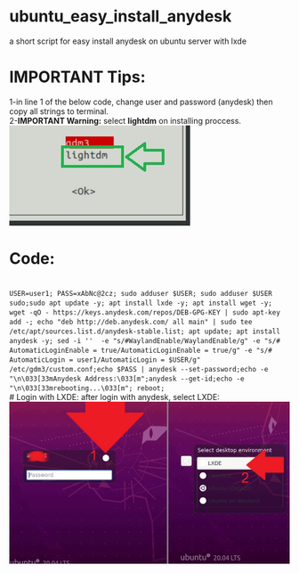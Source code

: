 # ubuntu_easy_install_anydesk
a short script for easy install anydesk on ubuntu server with lxde

# IMPORTANT Tips:
1-in line 1 of the below code, change user and password (anydesk) then copy all strings to terminal.<br>
2-<b>IMPORTANT Warning:</b> select <b>lightdm</b> on installing proccess.<br>
<img src="https://github.com/DrKei1/ubuntu_easy_install_anydesk/blob/main/select-lightdm.jpg?raw=true">

# Code:
<code>
USER=user1; PASS=xAbNc@2cz; sudo adduser $USER; sudo adduser $USER sudo;sudo apt update -y; apt install lxde -y; apt install wget -y; wget -qO - https://keys.anydesk.com/repos/DEB-GPG-KEY | sudo apt-key add -; echo "deb http://deb.anydesk.com/ all main" | sudo tee /etc/apt/sources.list.d/anydesk-stable.list; apt update; apt install anydesk -y; sed -i ''  -e "s/#WaylandEnable/WaylandEnable/g" -e "s/#  AutomaticLoginEnable = true/AutomaticLoginEnable = true/g" -e "s/#  AutomaticLogin = user1/AutomaticLogin = $USER/g" /etc/gdm3/custom.conf;echo $PASS | anydesk --set-password;echo -e "\n\033[33mAnydesk Address:\033[m";anydesk --get-id;echo -e "\n\033[33mrebooting...\033[m"; reboot;
</code>
# Login with LXDE:
after login with anydesk, select LXDE:<br>
<img src="https://github.com/DrKei1/ubuntu_easy_install_anydesk/blob/main/anydesk_set_lxde.jpg?raw=true">


